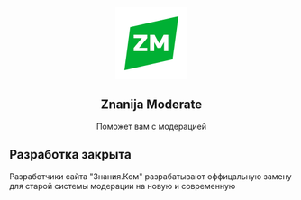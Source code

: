 <p align="center"><img src="img/icon_128.png"></p>
<h2 align="center">Znanija Moderate</h2>
<p align="center">Поможет вам с модерацией<p>
<h2>Разработка закрыта</h2>
Разработчики сайта "Знания.Ком" разрабатывают оффицальную замену для старой системы модерации на новую и современную